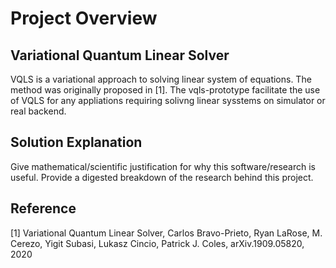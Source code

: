 # Project Overview

## Variational Quantum Linear Solver

VQLS is a variational approach to solving linear system of equations. The method was originally proposed in [1]. The vqls-prototype facilitate the use of VQLS for any appliations requiring solivng linear sysstems on simulator or real backend. 

## Solution Explanation

Give mathematical/scientific justification for why this software/research is useful. Provide a digested breakdown of the research behind this project.


## Reference
[1] Variational Quantum Linear Solver,  Carlos Bravo-Prieto, Ryan LaRose, M. Cerezo, Yigit Subasi, Lukasz Cincio, Patrick J. Coles, arXiv.1909.05820, 2020